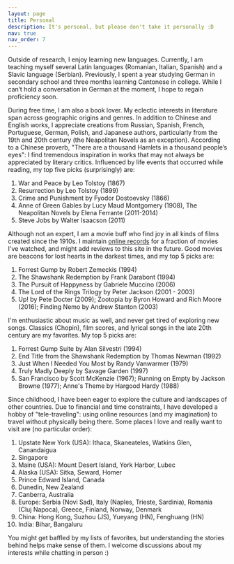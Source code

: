 ```yaml
---
layout: page
title: Personal
description: It's personal, but please don't take it personally :D 
nav: true
nav_order: 7
---
```

Outside of research, I enjoy learning new languages. Currently, I am teaching myself several Latin languages (Romanian, Italian, Spanish) and a Slavic language (Serbian). Previously, I spent a year studying German in secondary school and three months learning Cantonese in college. While I can’t hold a conversation in German at the moment, I hope to regain proficiency soon.  

During free time, I am also a book lover. My eclectic interests in literature span across geographic origins and genres. In addition to Chinese and English works, I appreciate creations from Russian, Spanish, French, Portuguese, German, Polish, and Japanese authors, particularly from the 19th and 20th century (the Neapolitan Novels as an exception). According to a Chinese proverb, "There are a thousand Hamlets in a thousand people’s eyes": I find tremendous inspiration in works that may not always be appreciated by literary critics. Influenced by life events that occurred while reading, my top five picks (surprisingly) are:

  1. War and Peace by Leo Tolstoy (1867)
  2. Resurrection by Leo Tolstoy (1899)
  3. Crime and Punishment by Fyodor Dostoevsky (1866)
  4. Anne of Green Gables by Lucy Maud Montgomery (1908), The Neapolitan Novels by Elena Ferrante (2011-2014)
  5. Steve Jobs by Walter Isaacson (2011)

Although not an expert, I am a movie buff who find joy in all kinds of films created since the 1910s. I maintain [online records](https://letterboxd.com/bowen20190101/films/) for a fraction of movies I've watched, and might add reviews to this site in the future. Good movies are beacons for lost hearts in the darkest times, and my top 5 picks are:
  1. Forrest Gump by Robert Zemeckis (1994)
  2. The Shawshank Redemption by Frank Darabont (1994)
  3. The Pursuit of Happyness by Gabriele Muccino (2006)
  4. The Lord of the Rings Trilogy by Peter Jackson (2001 - 2003)
  5. Up! by Pete Docter (2009); Zootopia by Byron Howard and Rich Moore (2016); Finding Nemo by Andrew Stanton (2003) 
  
I'm enthusiastic about music as well, and never get tired of exploring new songs. Classics (Chopin), film scores, and lyrical songs in the late 20th century are my favorites. My top 5 picks are:
  1. Forrest Gump Suite by Alan Silvestri (1994)
  2. End Title from the Shawshank Redemption by Thomas Newman (1992)
  3. Just When I Needed You Most by Randy Vanwarmer (1979)
  4. Truly Madly Deeply by Savage Garden (1997)
  5. San Francisco by Scott McKenzie (1967); Running on Empty by Jackson Browne (1977); Anne's Theme by Hargood Hardy (1988)
  
Since childhood, I have been eager to explore the culture and landscapes of other countries. Due to financial and time constraints, I have developed a hobby of "tele-traveling": using online resources (and my imagination) to travel without physically being there. Some places I love and really want to visit are (no particular order): 
  1. Upstate New York (USA): Ithaca, Skaneateles, Watkins Glen, Canandaigua
  2. Singapore
  3. Maine (USA): Mount Desert Island, York Harbor, Lubec
  4. Alaska (USA): Sitka, Seward, Homer
  5. Prince Edward Island, Canada
  6. Dunedin, New Zealand 
  7. Canberra, Australia
  8. Europe: Serbia (Novi Sad), Italy (Naples, Trieste, Sardinia), Romania (Cluj Napoca), Greece, Finland, Norway, Denmark
  9. China: Hong Kong, Suzhou (JS), Yueyang (HN), Fenghuang (HN)
  10. India: Bihar, Bangaluru
  
You might get baffled by my lists of favorites, but understanding the stories behind helps make sense of them. I welcome discussions about my interests while chatting in person :)             
